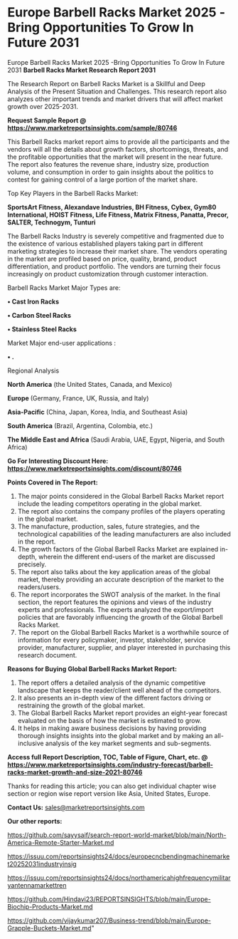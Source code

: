 # Europe Barbell Racks Market 2025 -Bring Opportunities To Grow In Future 2031
Europe Barbell Racks Market 2025 -Bring Opportunities To Grow In Future 2031
<strong>Barbell Racks Market Research Report 2031</strong>

The Research Report on Barbell Racks Market is a Skillful and Deep Analysis of the Present Situation and Challenges. This research report also analyzes other important trends and market drivers that will affect market growth over 2025-2031.

<strong>Request Sample Report @ <a href=https://www.marketreportsinsights.com/sample/80746>https://www.marketreportsinsights.com/sample/80746</a></strong>

This Barbell Racks market report aims to provide all the participants and the vendors will all the details about growth factors, shortcomings, threats, and the profitable opportunities that the market will present in the near future. The report also features the revenue share, industry size, production volume, and consumption in order to gain insights about the politics to contest for gaining control of a large portion of the market share.

Top Key Players in the Barbell Racks Market:

<strong>SportsArt Fitness, Alexandave Industries, BH Fitness, Cybex, Gym80 International, HOIST Fitness, Life Fitness, Matrix Fitness, Panatta, Precor, SALTER, Technogym, Tunturi</strong>

The Barbell Racks Industry is severely competitive and fragmented due to the existence of various established players taking part in different marketing strategies to increase their market share. The vendors operating in the market are profiled based on price, quality, brand, product differentiation, and product portfolio. The vendors are turning their focus increasingly on product customization through customer interaction.

Barbell Racks Market Major Types are:

<strong>• Cast Iron Racks

• Carbon Steel Racks

• Stainless Steel Racks</strong>

Market Major end-user applications :

<strong>• .</strong>

Regional Analysis

</u><strong><b>North America</b></strong> (the United States, Canada, and Mexico)

<strong><b>Europe </b></strong>(Germany, France, UK, Russia, and Italy)

<strong><b>Asia-Pacific</b></strong> (China, Japan, Korea, India, and Southeast Asia)

<strong><b>South America</b></strong> (Brazil, Argentina, Colombia, etc.)

<strong><b>The Middle East and Africa</b></strong> (Saudi Arabia, UAE, Egypt, Nigeria, and South Africa)

<strong>Go For Interesting Discount Here: <a href=https://www.marketreportsinsights.com/discount/80746>https://www.marketreportsinsights.com/discount/80746</a></strong>

<strong>Points Covered in The Report:</strong>
<ol>
  <li>The major points considered in the Global Barbell Racks Market report include the leading competitors operating in the global market.</li>
  <li>The report also contains the company profiles of the players operating in the global market.</li>
  <li>The manufacture, production, sales, future strategies, and the technological capabilities of the leading manufacturers are also included in the report.</li>
  <li>The growth factors of the Global Barbell Racks Market are explained in-depth, wherein the different end-users of the market are discussed precisely.</li>
  <li>The report also talks about the key application areas of the global market, thereby providing an accurate description of the market to the readers/users.</li>
  <li>The report incorporates the SWOT analysis of the market. In the final section, the report features the opinions and views of the industry experts and professionals. The experts analyzed the export/import policies that are favorably influencing the growth of the Global Barbell Racks Market.</li>
  <li>The report on the Global Barbell Racks Market is a worthwhile source of information for every policymaker, investor, stakeholder, service provider, manufacturer, supplier, and player interested in purchasing this research document.</li>
</ol>
<strong>Reasons for Buying Global Barbell Racks Market Report:</strong>

<ol>
  <li>The report offers a detailed analysis of the dynamic competitive landscape that keeps the reader/client well ahead of the competitors.</li>
  <li>It also presents an in-depth view of the different factors driving or restraining the growth of the global market.</li>
  <li>The Global Barbell Racks Market report provides an eight-year forecast evaluated on the basis of how the market is estimated to grow.</li>
  <li>It helps in making aware business decisions by having providing thorough insights insights into the global market and by making an all-inclusive analysis of the key market segments and sub-segments.</li>
</ol>
<strong>Access full Report Description, TOC, Table of Figure, Chart, etc. @ <a href=https://www.marketreportsinsights.com/industry-forecast/barbell-racks-market-growth-and-size-2021-80746>https://www.marketreportsinsights.com/industry-forecast/barbell-racks-market-growth-and-size-2021-80746</a></strong>


Thanks for reading this article; you can also get individual chapter wise section or region wise report version like Asia, United States, Europe.

<strong>Contact Us:</strong>
sales@marketreportsinsights.com

<strong>Our other reports:</strong>

<a href=https://github.com/sayysaif/search-report-world-market/blob/main/North-America-Remote-Starter-Market.md>https://github.com/sayysaif/search-report-world-market/blob/main/North-America-Remote-Starter-Market.md</a>

<a href=https://issuu.com/reportsinsights24/docs/europecncbendingmachinemarket20252031industryinsig>https://issuu.com/reportsinsights24/docs/europecncbendingmachinemarket20252031industryinsig</a>

<a href=https://issuu.com/reportsinsights24/docs/northamericahighfrequencymilitaryantennamarkettren>https://issuu.com/reportsinsights24/docs/northamericahighfrequencymilitaryantennamarkettren</a>

<a href=https://github.com/Hindavi23/REPORTSINSIGHTS/blob/main/Europe-Biochip-Products-Market.md>https://github.com/Hindavi23/REPORTSINSIGHTS/blob/main/Europe-Biochip-Products-Market.md</a>

<a href=https://github.com/vijaykumar207/Business-trend/blob/main/Europe-Grapple-Buckets-Market.md>https://github.com/vijaykumar207/Business-trend/blob/main/Europe-Grapple-Buckets-Market.md</a>"
